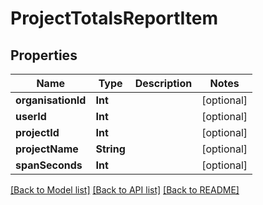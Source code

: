 # ProjectTotalsReportItem

## Properties
Name | Type | Description | Notes
------------ | ------------- | ------------- | -------------
**organisationId** | **Int** |  | [optional] 
**userId** | **Int** |  | [optional] 
**projectId** | **Int** |  | [optional] 
**projectName** | **String** |  | [optional] 
**spanSeconds** | **Int** |  | [optional] 

[[Back to Model list]](../README.md#documentation-for-models) [[Back to API list]](../README.md#documentation-for-api-endpoints) [[Back to README]](../README.md)


